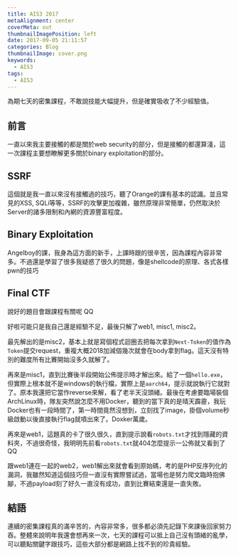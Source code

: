 ```yaml
---
title: AIS3 2017
metaAlignment: center
coverMeta: out
thumbnailImagePosition: left
date: 2017-09-05 21:11:57
categories: Blog
thumbnailImage: cover.png
keywords:
  - AIS3
tags:
  - AIS3
---
```

為期七天的密集課程，不敢說技能大幅提升，但是確實吸收了不少經驗值。
<!-- more -->

## 前言
一直以來我主要接觸的都是關於web security的部分，但是接觸的都還算淺，這一次課程主要想瞭解更多關於binary exploitation的部分。

## SSRF
這個就是我一直以來沒有接觸過的技巧，聽了Orange的課有基本的認識。並且常見的XSS, SQLi等等，SSRF的攻擊更加複雜，雖然原理非常簡單，仍然取決於Server的諸多限制和內網的資源豐富程度。

## Binary Exploitation
Angelboy的課，我身為這方面的新手，上課時跟的很辛苦，因為課程內容非常多。不過還是學習了很多我疑惑了很久的問題，像是shellcode的原理、各式各樣pwn的技巧

## Final CTF
說好的題目會跟課程有關呢 QQ

好啦可能只是我自己還是經驗不足，最後只解了web1, misc1, misc2。

最先解出的是misc2，基本上就是寫個程式迴圈去把每次拿到`Next-Token`的值作為`Token`提交request，重複大概2018加減個幾次就會在body拿到flag。這天沒有特別的難度所有比賽開始沒多久就解了。

再來是misc1，直到比賽後半段開始公佈提示時才解出來。給了一個`hello.exe`，但實際上根本就不是windows的執行檔，實際上是`aarch64`，提示就說執行它就對了。原本我還把它當作reverse來解，看了老半天沒頭緒。最後在考慮要臨場裝個ArchLinux時，隊友突然說怎麼不用Docker，聽到的當下真的是晴天霹靂，我玩Docker也有一段時間了，第一時間竟然沒想到，立刻找了image，掛個volume秒級啟動以後直接執行flag就噴出來了。Doxker萬歲。

再來是web1，這題真的卡了很久很久，直到提示說看`robots.txt`才找到隱藏的資料夾，不過很奇怪，我明明先前看`robots.txt`就404怎麼提示一公佈就又看到了 QQ

跟web1連在一起的web2，web1解出來就會看到原始碼，考的是PHP反序列化的漏洞，我雖然知道這個技巧但一直沒有實際嘗試過，當場也是努力爬文臨時抱佛腳，不過payload刻了好久一直沒有成功，直到比賽結束還是一直失敗。

## 結語
連續的密集課程真的滿辛苦的，內容非常多，很多都必須先記錄下來課後回家努力吞。整體來說明年我還會想再來一次，七天的課程可以抵上自己沒有頭緒的亂學，可以聽點關鍵字跟技巧，這些大部分都是網路上找不到的珍貴經驗。